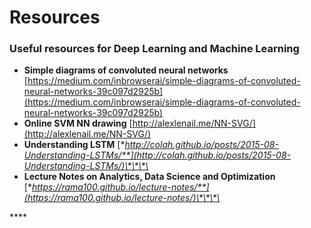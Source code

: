 # Resources

### Useful resources for Deep Learning and Machine Learning

* **Simple diagrams of convoluted neural networks** [https://medium.com/inbrowserai/simple-diagrams-of-convoluted-neural-networks-39c097d2925b](https://medium.com/inbrowserai/simple-diagrams-of-convoluted-neural-networks-39c097d2925b)
* **Online SVM NN drawing** [http://alexlenail.me/NN-SVG/](http://alexlenail.me/NN-SVG/)
* **Understanding LSTM** [**http://colah.github.io/posts/2015-08-Understanding-LSTMs/**](http://colah.github.io/posts/2015-08-Understanding-LSTMs/)\*\*\*\*
* **Lecture Notes on Analytics, Data Science and Optimization** [**https://rama100.github.io/lecture-notes/**](https://rama100.github.io/lecture-notes/)\*\*\*\*

\*\*\*\*

